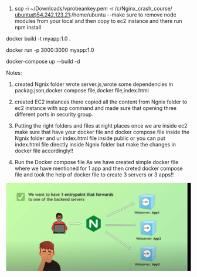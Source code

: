 

1. scp -i ~/Downloads/vprobeankey.pem -r /c/Nginx_crash_course/ ubuntu@54.242.123.21:/home/ubuntu
--make sure to remove node modules from your local and then copy to ec2 instance and there run npm install

docker build -t myapp:1.0 .

docker run -p 3000:3000 myapp:1.0

docker-compose up --build -d

Notes:

1. created Ngnix folder
wrote server.js,wrote some dependencies in packag.json,docker compose file,docker file,index.html

2. created EC2 instances
there copied all the content from Ngnix folder to ec2 instance with scp command and made sure that opening three different ports in security group.

3. Putting the right folders and files at right places
once we are inside ec2 make sure that have your docker file and docker compose file inside the Ngnix folder and ur index.html file inside public or you can put index.html file directly inside Ngnix folder but make the changes in docker file accordingly!!


4. Run the Docker compose file
As we have created simple docker file where we have mentioned for 1 app and then creted docker compose file and took the help of docker file to create 3 servers or 3 apps!!





![alt text](image-1.png)


